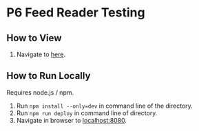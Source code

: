 # P6 Feed Reader Testing

## How to View
1. Navigate to [here](http://lisatd.github.io/p6-feedreader-testing).

## How to Run Locally
Requires node.js / npm.

1. Run `npm install --only=dev` in command line of the directory.
2. Run `npm run deploy` in command line of directory.
3. Navigate in browser to [localhost:8080](http://localhost:8080).